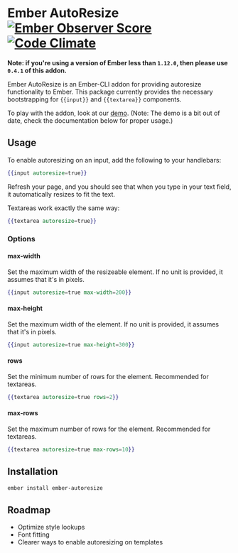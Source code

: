 # Ember AutoResize [![Ember Observer Score](http://emberobserver.com/badges/ember-autoresize.svg)](http://emberobserver.com/addons/ember-autoresize) [![Code Climate](https://codeclimate.com/github/tim-evans/ember-autoresize/badges/gpa.svg)](https://codeclimate.com/github/tim-evans/ember-autoresize)

**Note: if you're using a version of Ember less than `1.12.0`, then please use `0.4.1` of this addon.**

Ember AutoResize is an Ember-CLI addon for providing autoresize functionality to Ember. This package currently provides the necessary bootstrapping for `{{input}}` and `{{textarea}}` components.

To play with the addon, look at our [demo](http://tim-evans.github.io/ember-autoresize). (Note: The demo is a bit out of date, check the documentation below for proper usage.)

## Usage

To enable autoresizing on an input, add the following to your handlebars:

```handlebars
{{input autoresize=true}}
```

Refresh your page, and you should see that when you type in your text field, it automatically resizes to fit the text.

Textareas work exactly the same way:

```handlebars
{{textarea autoresize=true}}
```

### Options

#### max-width

Set the maximum width of the resizeable element. If no unit is provided, it assumes that it's in pixels.

```handlebars
{{input autoresize=true max-width=200}}
```

#### max-height

Set the maximum width of the element. If no unit is provided, it assumes that it's in pixels.

```handlebars
{{input autoresize=true max-height=300}}
```

#### rows

Set the minimum number of rows for the element. Recommended for textareas.

```handlebars
{{textarea autoresize=true rows=2}}
```

#### max-rows

Set the maximum number of rows for the element.  Recommended for textareas.

```handlebars
{{textarea autoresize=true max-rows=10}}
```

## Installation

```bash
ember install ember-autoresize
```

## Roadmap
- Optimize style lookups
- Font fitting
- Clearer ways to enable autoresizing on templates
